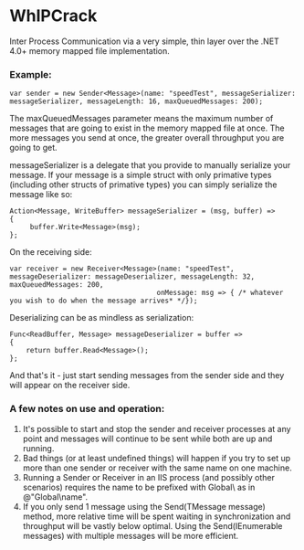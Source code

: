 WhIPCrack
=========

Inter Process Communication via a very simple, thin layer over the .NET 4.0+ memory mapped file implementation.

### Example: ###
    
    var sender = new Sender<Message>(name: "speedTest", messageSerializer: messageSerializer, messageLength: 16, maxQueuedMessages: 200);

The maxQueuedMessages parameter means the maximum number of messages that are going to exist in the memory mapped file at once.  The more messages you send at once, the greater overall throughput you are going to get. 

messageSerializer is a delegate that you provide to manually serialize your message.  If your message is a simple struct with only primative types (including other structs of primative types) you can simply serialize the message like so:

    Action<Message, WriteBuffer> messageSerializer = (msg, buffer) =>
    {
         buffer.Write<Message>(msg);
    };

On the receiving side:

    var receiver = new Receiver<Message>(name: "speedTest", messageDeserializer: messageDeserializer, messageLength: 32, maxQueuedMessages: 200, 
                                        onMessage: msg => { /* whatever you wish to do when the message arrives* */});

Deserializing can be as mindless as serialization:

    Func<ReadBuffer, Message> messageDeserializer = buffer =>
    {
        return buffer.Read<Message>();
    };

And that's it - just start sending messages from the sender side and they will appear on the receiver side. 

### A few notes on use and operation: ###

1. It's possible to start and stop the sender and receiver processes at any point and messages will continue to be sent while both are up and running.
2. Bad things (or at least undefined things) will happen if you try to set up more than one sender or receiver with the same name on one machine.
3. Running a Sender or Receiver in an IIS process (and possibly other scenarios) requires the name to be prefixed with Global\ as in @"Global\name".
4. If you only send 1 message using the Send(TMessage message) method, more relative time will be spent waiting in synchronization and throughput will be vastly below optimal.  Using the Send(IEnumerable<TMessage> messages) with multiple messages will be more efficient.